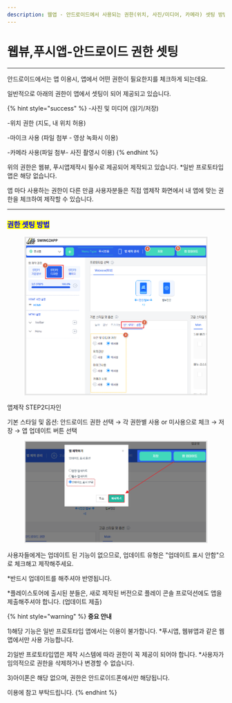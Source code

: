 ```yaml
---
description: 웹앱 - 안드로이드에서 사용되는 권한(위치, 사진/미디어, 카메라) 셋팅 방법
---
```


# 웹뷰,푸시앱-안드로이드 권한 셋팅

***



안드로이드에서는 앱 이용시, 앱에서 어떤 권한이 필요한지를 체크하게 되는데요.

일반적으로 아래의 권한이 앱에서 셋팅이 되어 제공되고 있습니다.

{% hint style="success" %}
\-사진 및 미디어 (읽기/저장)

\-위치 권한 (지도, 내 위치 허용)

\-마이크 사용 (파일 첨부 - 영상 녹화시 이용)

\-카메라 사용(파일 첨부- 사진 촬영시 이용)
{% endhint %}

위의 권한은 웹뷰, 푸시앱제작시 필수로 제공되어 제작되고 있습니다. \*일반 프로토타입앱은 해당 없습니다.

앱 마다 사용하는 권한이 다른 만큼 사용자분들은 직접 앱제작 화면에서 내 앱에 맞는 권한을 체크하여 제작할 수 있습니다.

***



### <mark style="color:blue;">권한 셋팅 방법</mark>

<figure><img src="../../.gitbook/assets/업데이트유형2.png" alt=""><figcaption></figcaption></figure>

앱제작 STEP2디자인&#x20;

기본 스타일 및 옵션: 안드로이드 권한 선택 → 각 권한별 사용 or 미사용으로 체크 → 저장 → 앱 업데이트 버튼 선택



<figure><img src="../../.gitbook/assets/업데이트유형.png" alt=""><figcaption></figcaption></figure>

사용자들에게는 업데이트 된 기능이 없으므로, 업데이트 유형은 "업데이트 표시 안함"으로 체크해고 제작해주세요.

\*반드시 업데이트를 해주셔야 반영됩니다.

\*플레이스토어에 출시된 분들은, 새로 제작된 버전으로 플레이 콘솔 프로덕션에도 앱을 제출해주셔야 합니다. (업데이트 제출)

{% hint style="warning" %}
**중요 안내**

1\)해당 기능은 일반 프로토타입 앱에서는 이용이 불가합니다. \*푸시앱, 웹뷰앱과 같은 웹앱에서만 사용 가능합니다.

2\)일반 프로토타입앱은 제작 시스템에 따라 권한이 꼭 제공이 되어야 합니다. \*사용자가 임의적으로 권한을 삭제하거나 변경할 수 없습니다.

3\)아이폰은 해당 없으며, 권한은 안드로이드폰에서만 해당됩니다.&#x20;

이용에 참고 부탁드립니다.
{% endhint %}
